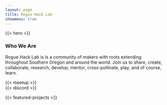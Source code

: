 ```yaml
---
layout: page
title: Rogue Hack Lab
showmenu: true
---
```


{{< hero >}}

<section id="about">
  <div class="container">
    <div class="user-details">
      <h3> Who We Are </h3>
        <p>
            Rogue Hack Lab is is a community of makers with roots extending throughout Southern Oregon and around the world. Join us to share, create, collaborate, research, develop, mentor, cross-pollinate, play, and of course, learn.
        </p>
    </div>
    <div class="row user">
      <div class="six columns">
        {{< meetup >}}
      </div>
      <div class="six columns">
        {{< discord >}}
      </div>
    </div>
  </div>
</section>

{{< featured-projects >}}
